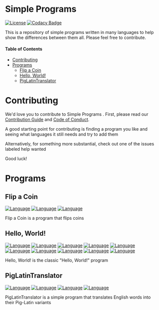 # Simple Programs

[![License](https://img.shields.io/badge/License-BSD%203--Clause-blue.svg)](https://opensource.org/licenses/BSD-3-Clause)
[![Codacy Badge](https://api.codacy.com/project/badge/Grade/1660daa3396946619972e9e915dc4204)](https://www.codacy.com/app/mrtops03/Simple-Programs?utm_source=github.com&amp;utm_medium=referral&amp;utm_content=Mrtops/Simple-Programs&amp;utm_campaign=Badge_Grade)

This is a repository of simple programs written in many languages to help show the differences between them all. Please feel free to contribute.

#### Table of Contents

*   [Contributing](#contributing)
*   [Programs](#programs)
    *   [Flip a Coin](#flip-a-coin)
    *   [Hello, World!](#hello-world)
    *   [PigLatinTranslator](#piglatintranslator)

# Contributing

We'd love you to contribute to Simple Programs . First, please read our [Contribution Guide](https://github.com/Mrtops/Simple-Programs/blob/master/docs/CONTRIBUTING.md#contributing-to-simple-programs) and
[Code of Conduct](https://github.com/Mrtops/Simple-Programs/blob/master/docs/CODE_OF_CONDUCT.md#code-of-conduct).

A good starting point for contributing is finding a program you like and seeing what languages it still needs and try to add them

Alternatively, for something more substantial, check out one of the issues labeled help wanted

Good luck!

# Programs

## Flip a Coin
[![Language](https://img.shields.io/badge/language-JavaScript-F7DF1E.svg)](https://github.com/Mrtops/Simple-Programs/blob/master/JavaScript/Flip-a-Coin.js)
[![Language](https://img.shields.io/badge/language-Python-3673A6.svg)](https://github.com/Mrtops/Simple-Programs/blob/master/Python/Flip-a-Coin.py)
[![Language](https://img.shields.io/badge/language-Ruby-B11205.svg)](https://github.com/Mrtops/Simple-Programs/blob/master/Ruby/Flip-a-Coin.rb)

Flip a Coin is a program that flips coins

## Hello, World!

[![Language](https://img.shields.io/badge/language-C%23-9B4F97.svg)](https://github.com/Mrtops/Simple-Programs/blob/master/C%23/Hello-World.cs)
[![Language](https://img.shields.io/badge/language-C++-659AD2.svg)](https://github.com/Mrtops/Simple-Programs/blob/master/C%2B%2B/Hello-World.cpp)
[![Language](https://img.shields.io/badge/language-C-A8B9CC.svg)](https://github.com/Mrtops/Simple-Programs/blob/master/C/Hello-World.c)
[![Language](https://img.shields.io/badge/language-Java-5382A1.svg)](https://github.com/Mrtops/Simple-Programs/blob/master/Java/Hello-World.java)
[![Language](https://img.shields.io/badge/language-JavaScript-F7DF1E.svg)](https://github.com/Mrtops/Simple-Programs/blob/master/JavaScript/Hello-World.js)
[![Language](https://img.shields.io/badge/language-Objective--C-FF891E.svg)](https://github.com/Mrtops/Simple-Programs/blob/master/Objective-C/Hello-World.m)
[![Language](https://img.shields.io/badge/language-Perl-4E5D84.svg)](https://github.com/Mrtops/Simple-Programs/blob/master/Perl/Hello-World.pl)
[![Language](https://img.shields.io/badge/language-Python-3673A6.svg)](https://github.com/Mrtops/Simple-Programs/blob/master/Python/Hello-World.py)
[![Language](https://img.shields.io/badge/language-Ruby-B11205.svg)](https://github.com/Mrtops/Simple-Programs/blob/master/Ruby/Hello-World.rb)
[![Language](https://img.shields.io/badge/language-Swift-FC3A26.svg)](https://github.com/Mrtops/Simple-Programs/blob/master/Swift/Hello-World.swift)

Hello, World! is the classic "Hello, World!" program

## PigLatinTranslator

[![Language](https://img.shields.io/badge/language-JavaScript-F7DF1E.svg)](https://github.com/Mrtops/Simple-Programs/blob/master/JavaScript/PigLatinTranslator.js)
[![Language](https://img.shields.io/badge/language-Python-3673A6.svg)](https://github.com/Mrtops/Simple-Programs/blob/master/Python/PigLatinTranslator.py)
[![Language](https://img.shields.io/badge/language-Ruby-B11205.svg)](https://github.com/Mrtops/Simple-Programs/blob/master/Ruby/PigLatinTranslator.rb)
[![Language](https://img.shields.io/badge/language-Swift-FC3A26.svg)](https://github.com/Mrtops/Simple-Programs/blob/master/Swift/PigLatinTranslator.swift)

PigLatinTranslator is a simple program that translates English words into their Pig-Latin variants
